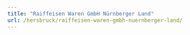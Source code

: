 ```yaml
---
title: "Raiffeisen Waren GmbH Nürnberger Land"
url: /hersbruck/raiffeisen-waren-gmbh-nuernberger-land/
---
```

